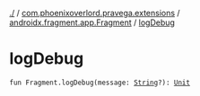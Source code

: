 [./](../../index.md) / [com.phoenixoverlord.pravega.extensions](../index.md) / [androidx.fragment.app.Fragment](index.md) / [logDebug](./log-debug.md)

# logDebug

`fun Fragment.logDebug(message: `[`String`](https://kotlinlang.org/api/latest/jvm/stdlib/kotlin/-string/index.html)`?): `[`Unit`](https://kotlinlang.org/api/latest/jvm/stdlib/kotlin/-unit/index.html)